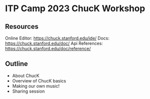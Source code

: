 # ITP Camp 2023 ChucK Workshop

## Resources

Online Editor: https://chuck.stanford.edu/ide/
Docs: https://chuck.stanford.edu/doc/
Api References: https://chuck.stanford.edu/doc/reference/

## Outline

- About ChucK
- Overview of ChucK basics
- Making our own music!
- Sharing session
